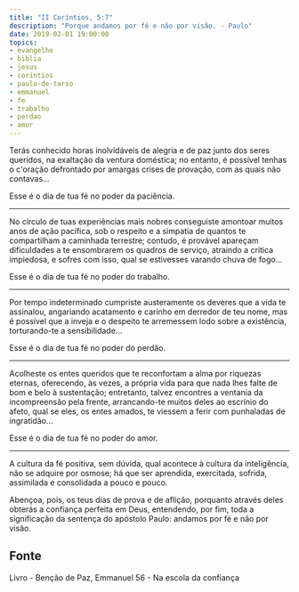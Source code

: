 ```yaml
---
title: "II Coríntios, 5:7"
description: "Porque andamos por fé e não por visão. - Paulo"
date: 2019-02-01 19:00:00
topics: 
- evangelho
- biblia
- jesus
- corintios
- paulo-de-tarso
- emmanuel
- fe
- trabalho
- perdao
- amor
---
```



Terás conhecido horas inolvidáveis de alegria e de paz junto dos seres queridos,
na exaltação da ventura doméstica; no entanto, é possível tenhas o c'oração
defrontado por amargas crises de provação, com as quais não contavas... 

Esse é o dia de tua fé no poder da paciência.

***

No círculo de tuas experiências mais nobres conseguiste amontoar muitos anos de
ação pacífica, sob o respeito e a simpatia de quantos te compartilham a
caminhada terrestre; contudo, é provável apareçam dificuldades a te ensombrarem
os quadros de serviço, atraindo a crítica impiedosa, e sofres com isso, qual se
estivesses varando chuva de fogo...

Esse é o dia de tua fé no poder do trabalho. 

***

Por tempo indeterminado cumpriste austeramente os deveres que a vida
te assinalou, angariando acatamento e carinho em derredor de teu nome,
mas é possível que a inveja e o despeito te arremessem lodo sobre a
existência, torturando-te a sensibilidade... 

Esse é o dia de tua fé no poder do perdão. 

***

Acolheste os entes queridos que te reconfortam
a alma por riquezas eternas, oferecendo, às vezes, a própria vida
para que nada lhes falte de bom e belo à sustentação; entretanto,
talvez encontres a ventania da incompreensão pela frente, arrancando-te
muitos deles ao escrínio do afeto, qual se eles, os entes amados,
te viessem a ferir com punhaladas de ingratidão... 

Esse é o dia de tua fé no poder do amor. 

***

A cultura da fé positiva, sem dúvida, qual acontece à cultura da inteligência,
não se adquire por osmose; há que ser aprendida, exercitada, sofrida, assimilada
e consolidada a pouco e pouco.

Abençoa, pois, os teus dias de prova e de aflição, porquanto através deles
obterás a confiança perfeita em Deus, entendendo, por fim, toda a significação
da sentença do apóstolo Paulo: andamos por fé e não por visão.


## Fonte
Livro - Benção de Paz, Emmanuel
56 - Na escola da confiança

